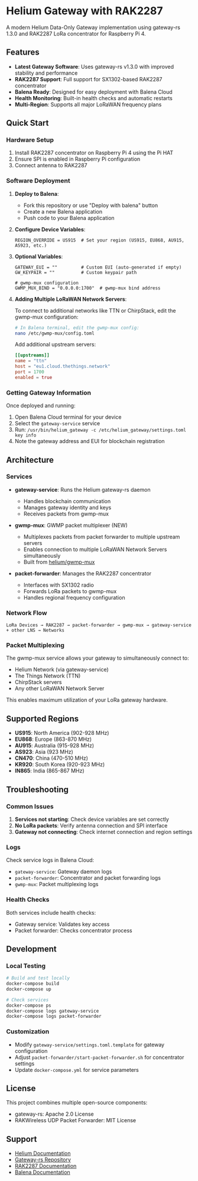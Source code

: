 # Helium Gateway with RAK2287

A modern Helium Data-Only Gateway implementation using gateway-rs 1.3.0 and RAK2287 LoRa concentrator for Raspberry Pi 4.

## Features

- **Latest Gateway Software**: Uses gateway-rs v1.3.0 with improved stability and performance
- **RAK2287 Support**: Full support for SX1302-based RAK2287 concentrator
- **Balena Ready**: Designed for easy deployment with Balena Cloud
- **Health Monitoring**: Built-in health checks and automatic restarts
- **Multi-Region**: Supports all major LoRaWAN frequency plans

## Quick Start

### Hardware Setup

1. Install RAK2287 concentrator on Raspberry Pi 4 using the Pi HAT
2. Ensure SPI is enabled in Raspberry Pi configuration
3. Connect antenna to RAK2287

### Software Deployment

1. **Deploy to Balena**:
   - Fork this repository or use "Deploy with balena" button
   - Create a new Balena application
   - Push code to your Balena application

2. **Configure Device Variables**:
   ```
   REGION_OVERRIDE = US915  # Set your region (US915, EU868, AU915, AS923, etc.)
   ```

3. **Optional Variables**:
   ```
   GATEWAY_EUI = ""         # Custom EUI (auto-generated if empty)
   GW_KEYPAIR = ""          # Custom keypair path
   
   # gwmp-mux configuration
   GWMP_MUX_BIND = "0.0.0.0:1700"  # gwmp-mux bind address
   ```

4. **Adding Multiple LoRaWAN Network Servers**:
   
   To connect to additional networks like TTN or ChirpStack, edit the gwmp-mux configuration:
   ```bash
   # In Balena terminal, edit the gwmp-mux config:
   nano /etc/gwmp-mux/config.toml
   ```
   
   Add additional upstream servers:
   ```toml
   [[upstreams]]
   name = "ttn"
   host = "eu1.cloud.thethings.network"
   port = 1700
   enabled = true
   ```

### Getting Gateway Information

Once deployed and running:

1. Open Balena Cloud terminal for your device
2. Select the `gateway-service` service
3. Run: `/usr/bin/helium_gateway -c /etc/helium_gateway/settings.toml key info`
4. Note the gateway address and EUI for blockchain registration

## Architecture

### Services

- **gateway-service**: Runs the Helium gateway-rs daemon
  - Handles blockchain communication
  - Manages gateway identity and keys
  - Receives packets from gwmp-mux

- **gwmp-mux**: GWMP packet multiplexer (NEW)
  - Multiplexes packets from packet forwarder to multiple upstream servers
  - Enables connection to multiple LoRaWAN Network Servers simultaneously
  - Built from [helium/gwmp-mux](https://github.com/helium/gwmp-mux)

- **packet-forwarder**: Manages the RAK2287 concentrator
  - Interfaces with SX1302 radio
  - Forwards LoRa packets to gwmp-mux
  - Handles regional frequency configuration

### Network Flow

```
LoRa Devices → RAK2287 → packet-forwarder → gwmp-mux → gateway-service + other LNS → Networks
```

### Packet Multiplexing

The gwmp-mux service allows your gateway to simultaneously connect to:
- Helium Network (via gateway-service)
- The Things Network (TTN)
- ChirpStack servers
- Any other LoRaWAN Network Server

This enables maximum utilization of your LoRa gateway hardware.

## Supported Regions

- **US915**: North America (902-928 MHz)
- **EU868**: Europe (863-870 MHz)
- **AU915**: Australia (915-928 MHz)
- **AS923**: Asia (923 MHz)
- **CN470**: China (470-510 MHz)
- **KR920**: South Korea (920-923 MHz)
- **IN865**: India (865-867 MHz)

## Troubleshooting

### Common Issues

1. **Services not starting**: Check device variables are set correctly
2. **No LoRa packets**: Verify antenna connection and SPI interface
3. **Gateway not connecting**: Check internet connection and region settings

### Logs

Check service logs in Balena Cloud:
- `gateway-service`: Gateway daemon logs
- `packet-forwarder`: Concentrator and packet forwarding logs
- `gwmp-mux`: Packet multiplexing logs

### Health Checks

Both services include health checks:
- Gateway service: Validates key access
- Packet forwarder: Checks concentrator process

## Development

### Local Testing

```bash
# Build and test locally
docker-compose build
docker-compose up

# Check services
docker-compose ps
docker-compose logs gateway-service
docker-compose logs packet-forwarder
```

### Customization

- Modify `gateway-service/settings.toml.template` for gateway configuration
- Adjust `packet-forwarder/start-packet-forwarder.sh` for concentrator settings
- Update `docker-compose.yml` for service parameters

## License

This project combines multiple open-source components:
- gateway-rs: Apache 2.0 License
- RAKWireless UDP Packet Forwarder: MIT License

## Support

- [Helium Documentation](https://docs.helium.com/)
- [Gateway-rs Repository](https://github.com/helium/gateway-rs)
- [RAK2287 Documentation](https://docs.rakwireless.com/)
- [Balena Documentation](https://www.balena.io/docs/)

